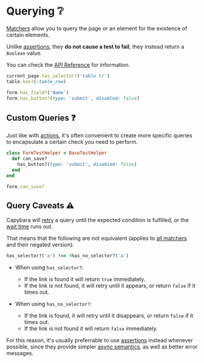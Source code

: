 [api]: /api/#matchers
[retry]: /guide/advanced/synchronization
[aliases]: /guide/essentials/aliases
[actions]: /guide/essentials/actions
[assertions]: /guide/essentials/assertions
[to_capybara_node]: https://github.com/ElMassimo/capybara_test_helpers/blob/master/lib/capybara_test_helpers/test_helper.rb#L56-L58
[wait]: /api/#using-wait-time

# Querying ❔

[Matchers][api] allow you to query the page or an element for the existence of certain elements.

Unlike [assertions], they **do not cause a test to fail**, they instead return a `Boolean` value.

You can check the [API Reference][api] for information.

```ruby
current_page.has_selector?('table tr')
table.has?(:table_row)

form.has_field?('Name')
form.has_button?(type: 'submit', disabled: false)
```

## Custom Queries ❓

Just like with [actions], it's often convenient to create more specific queries to encapsulate a certain check you need to perform.

```ruby
class FormTestHelper < BaseTestHelper
  def can_save?
    has_button?(type: 'submit', disabled: false)
  end
end

form.can_save?
```

## Query Caveats ⚠️

Capybara will [retry] a query until the expected condition is fulfilled, or the [wait time][wait] runs out.

That means that the following are not equivalent (applies to [all matchers][api] and their negated version):

```ruby
has_selector?('a') !== !has_no_selector?('a')
```

- When using `has_selector?`:
  - If the link is found it will return `true` immediately.
  - If the link is not found, it will retry until it appears, or return `false` if it times out.

- When using `has_no_selector?`:
  - If the link is found, it will retry until it disappears, or return `false` if it times out.
  - If the link is not found it will return `false` immediately.

For this reason, it's usually preferrable to use [assertions] instead whenever possible, since they provide simpler [async semantics][retry], as well as better error messages.
